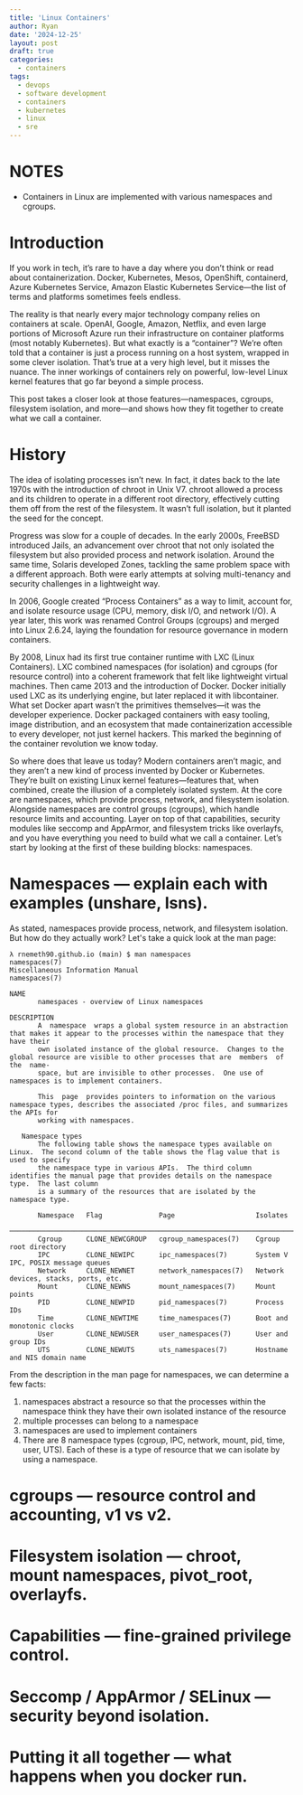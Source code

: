 ```yaml
---
title: 'Linux Containers'
author: Ryan
date: '2024-12-25'
layout: post
draft: true
categories:
  - containers
tags:
  - devops
  - software development
  - containers
  - kubernetes
  - linux
  - sre
---
```


# NOTES
- Containers in Linux are implemented with various namespaces and cgroups.

# Introduction
If you work in tech, it’s rare to have a day where you don’t think or read about containerization. Docker, Kubernetes, Mesos, OpenShift, containerd, Azure Kubernetes Service, Amazon Elastic Kubernetes Service—the list of terms and platforms sometimes feels endless.

The reality is that nearly every major technology company relies on containers at scale. OpenAI, Google, Amazon, Netflix, and even large portions of Microsoft Azure run their infrastructure on container platforms (most notably Kubernetes). But what exactly is a “container”? We’re often told that a container is just a process running on a host system, wrapped in some clever isolation. That’s true at a very high level, but it misses the nuance. The inner workings of containers rely on powerful, low-level Linux kernel features that go far beyond a simple process.

This post takes a closer look at those features—namespaces, cgroups, filesystem isolation, and more—and shows how they fit together to create what we call a container.

# History
The idea of isolating processes isn’t new. In fact, it dates back to the late 1970s with the introduction of chroot in Unix V7. chroot allowed a process and its children to operate in a different root directory, effectively cutting them off from the rest of the filesystem. It wasn’t full isolation, but it planted the seed for the concept.

Progress was slow for a couple of decades. In the early 2000s, FreeBSD introduced Jails, an advancement over chroot that not only isolated the filesystem but also provided process and network isolation. Around the same time, Solaris developed Zones, tackling the same problem space with a different approach. Both were early attempts at solving multi-tenancy and security challenges in a lightweight way.

In 2006, Google created “Process Containers” as a way to limit, account for, and isolate resource usage (CPU, memory, disk I/O, and network I/O). A year later, this work was renamed Control Groups (cgroups) and merged into Linux 2.6.24, laying the foundation for resource governance in modern containers.

By 2008, Linux had its first true container runtime with LXC (Linux Containers). LXC combined namespaces (for isolation) and cgroups (for resource control) into a coherent framework that felt like lightweight virtual machines. Then came 2013 and the introduction of Docker. Docker initially used LXC as its underlying engine, but later replaced it with libcontainer. What set Docker apart wasn’t the primitives themselves—it was the developer experience. Docker packaged containers with easy tooling, image distribution, and an ecosystem that made containerization accessible to every developer, not just kernel hackers. This marked the beginning of the container revolution we know today.

So where does that leave us today? Modern containers aren’t magic, and they aren’t a new kind of process invented by Docker or Kubernetes. They’re built on existing Linux kernel features—features that, when combined, create the illusion of a completely isolated system. At the core are namespaces, which provide process, network, and filesystem isolation. Alongside namespaces are control groups (cgroups), which handle resource limits and accounting. Layer on top of that capabilities, security modules like seccomp and AppArmor, and filesystem tricks like overlayfs, and you have everything you need to build what we call a container. Let’s start by looking at the first of these building blocks: namespaces.

# Namespaces — explain each with examples (unshare, lsns).
As stated, namespaces provide process, network, and filesystem isolation. But how do they actually work? Let's take a quick look at the man page:

```
λ rnemeth90.github.io (main) $ man namespaces
namespaces(7)                                              Miscellaneous Information Manual                                             namespaces(7)

NAME
       namespaces - overview of Linux namespaces

DESCRIPTION
       A  namespace  wraps a global system resource in an abstraction that makes it appear to the processes within the namespace that they have their
       own isolated instance of the global resource.  Changes to the global resource are visible to other processes that are  members  of  the  name‐
       space, but are invisible to other processes.  One use of namespaces is to implement containers.

       This  page  provides pointers to information on the various namespace types, describes the associated /proc files, and summarizes the APIs for
       working with namespaces.

   Namespace types
       The following table shows the namespace types available on Linux.  The second column of the table shows the flag value that is used to specify
       the namespace type in various APIs.  The third column identifies the manual page that provides details on the namespace type.  The last column
       is a summary of the resources that are isolated by the namespace type.

       Namespace   Flag              Page                    Isolates
       ───────────────────────────────────────────────────────────────────────────────────────────────────────────────────────────────────────────────
       Cgroup      CLONE_NEWCGROUP   cgroup_namespaces(7)    Cgroup root directory
       IPC         CLONE_NEWIPC      ipc_namespaces(7)       System V IPC, POSIX message queues
       Network     CLONE_NEWNET      network_namespaces(7)   Network devices, stacks, ports, etc.
       Mount       CLONE_NEWNS       mount_namespaces(7)     Mount points
       PID         CLONE_NEWPID      pid_namespaces(7)       Process IDs
       Time        CLONE_NEWTIME     time_namespaces(7)      Boot and monotonic clocks
       User        CLONE_NEWUSER     user_namespaces(7)      User and group IDs
       UTS         CLONE_NEWUTS      uts_namespaces(7)       Hostname and NIS domain name
```

From the description in the man page for namespaces, we can determine a few facts:
1) namespaces abstract a resource so that the processes within the namespace think they have their own isolated instance of the resource
2) multiple processes can belong to a namespace
3) namespaces are used to implement containers
4) There are 8 namespace types (cgroup, IPC, network, mount, pid, time, user, UTS). Each of these is a type of resource that we can isolate by using a namespace.


# cgroups — resource control and accounting, v1 vs v2.

# Filesystem isolation — chroot, mount namespaces, pivot_root, overlayfs.

# Capabilities — fine-grained privilege control.

# Seccomp / AppArmor / SELinux — security beyond isolation.

# Putting it all together — what happens when you docker run.
